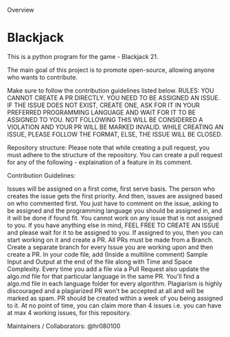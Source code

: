 Overview
# Blackjack
This is a python program for the game - Blackjack 21.

The main goal of this project is to promote open-source, allowing anyone who wants to contribute.

Make sure to follow the contribution guidelines listed below.
RULES:
YOU CANNOT CREATE A PR DIRECTLY. YOU NEED TO BE ASSIGNED AN ISSUE. IF THE ISSUE DOES NOT EXIST, CREATE ONE, ASK FOR IT IN YOUR PREFERRED PROGRAMMING LANGUAGE AND WAIT FOR IT TO BE ASSIGNED TO YOU. NOT FOLLOWING THIS WILL BE CONSIDERED A VIOLATION AND YOUR PR WILL BE MARKED INVALID. WHILE CREATING AN ISSUE, PLEASE FOLLOW THE FORMAT, ELSE, THE ISSUE WILL BE CLOSED.

Repository structure:
Please note that while creating a pull request, you must adhere to the structure of the repository. You can create a pull request for any of the following - explaination of a feature in its comment.

Contribution Guidelines:

Issues will be assigned on a first come, first serve basis. The person who creates the issue gets the first priority. And then, issues are assigned based on who commented first. You just have to comment on the issue, asking to be assigned and the programming language you should be assigned in, and it will be done if found fit.
You cannot work on any issue that is not assigned to you.
If you have anything else in mind, FEEL FREE TO CREATE AN ISSUE and please wait for it to be assigned to you. If assigned to you, then you can start working on it and create a PR.
All PRs must be made from a Branch. Create a separate branch for every Issue you are working upon and then create a PR.
In your code file, add (Inside a multiline comment) Sample Input and Output at the end of the file along with Time and Space Complexity.
Every time you add a file via a Pull Request also update the algo.md file for that particular language in the same PR. You'll find a algo.md file in each language folder for every algorithm.
Plagiarism is highly discouraged and a plagiarized PR won't be accepted at all and will be marked as spam.
PR should be created within a week of you being assigned to it.
At no point of time, you can claim more than 4 issues i.e. you can have at max 4 working issues, for this repository.

Maintainers / Collaborators:
@hr080100
